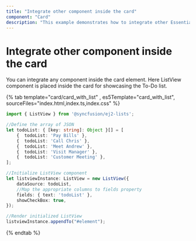 ```yaml
---
title: "Integrate other component inside the card"
component: "Card"
description: "This example demonstrates how to integrate other Essential JS 2 components inside the Essential JS 2 Card component."
---
```


# Integrate other component inside the card

You can integrate any component inside the card element. Here ListView component is placed inside the card for showcasing the To-Do list.

{% tab template="card/card_with_list" , es5Template="card_with_list", sourceFiles="index.html,index.ts,index.css" %}

```typescript
import { ListView } from '@syncfusion/ej2-lists';

//Define the array of JSON
let todoList: { [key: string]: Object }[] = [
    {  todoList: 'Pay Bills' },
    {  todoList: 'Call Chris' },
    {  todoList: 'Meet Andrew' },
    {  todoList: 'Visit Manager' },
    {  todoList: 'Customer Meeting' },
];

//Initialize ListView component
let listviewInstance: ListView = new ListView({
    dataSource: todoList,
    //Map the appropriate columns to fields property
    fields: { text: 'todoList' },
    showCheckBox: true,
});

//Render initialized ListView
listviewInstance.appendTo("#element");

```

{% endtab %}